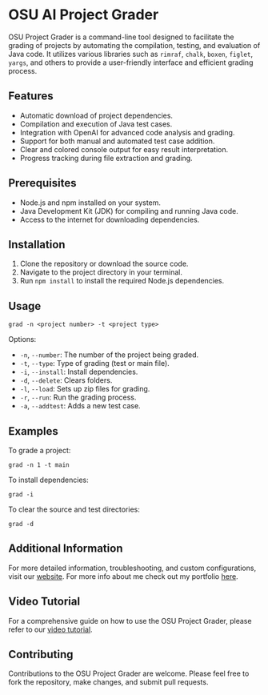 
# OSU AI Project Grader

OSU Project Grader is a command-line tool designed to facilitate the grading of projects by automating the compilation, testing, and evaluation of Java code. It utilizes various libraries such as `rimraf`, `chalk`, `boxen`, `figlet`, `yargs`, and others to provide a user-friendly interface and efficient grading process.

## Features

- Automatic download of project dependencies.
- Compilation and execution of Java test cases.
- Integration with OpenAI for advanced code analysis and grading.
- Support for both manual and automated test case addition.
- Clear and colored console output for easy result interpretation.
- Progress tracking during file extraction and grading.

## Prerequisites

- Node.js and npm installed on your system.
- Java Development Kit (JDK) for compiling and running Java code.
- Access to the internet for downloading dependencies.

## Installation

1. Clone the repository or download the source code.
2. Navigate to the project directory in your terminal.
3. Run `npm install` to install the required Node.js dependencies.

## Usage

```
grad -n <project number> -t <project type>
```

Options:
- `-n`, `--number`: The number of the project being graded.
- `-t`, `--type`: Type of grading (test or main file).
- `-i`, `--install`: Install dependencies.
- `-d`, `--delete`: Clears folders.
- `-l`, `--load`: Sets up zip files for grading.
- `-r`, `--run`: Run the grading process.
- `-a`, `--addtest`: Adds a new test case.

## Examples

To grade a project:

```
grad -n 1 -t main
```

To install dependencies:

```
grad -i
```

To clear the source and test directories:

```
grad -d
```

## Additional Information

For more detailed information, troubleshooting, and custom configurations, visit our [website](https://your-website.com).
For more info about me check out my portfolio [here](https://www.saahibmohammed.com/).

## Video Tutorial

For a comprehensive guide on how to use the OSU Project Grader, please refer to our [video tutorial](https://github.com/fireflightg/OSU-grading-CLI/raw/main/usage_video.mp4).

## Contributing

Contributions to the OSU Project Grader are welcome. Please feel free to fork the repository, make changes, and submit pull requests.
